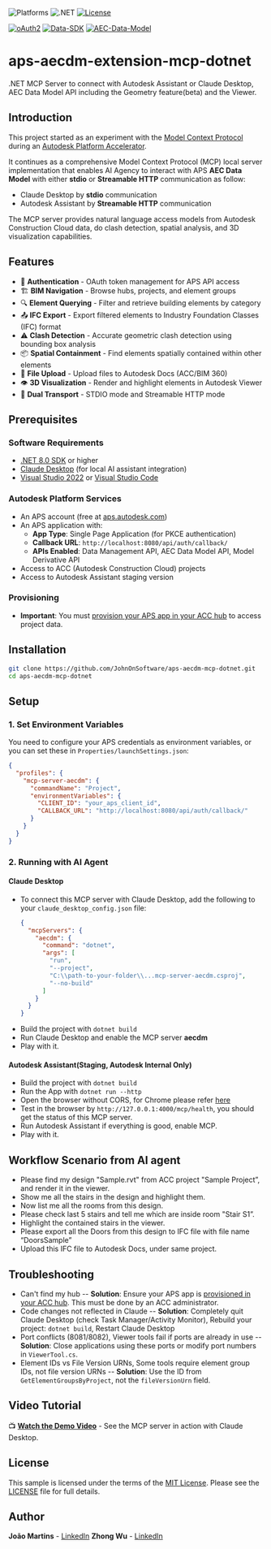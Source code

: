 ![Platforms](https://img.shields.io/badge/platform-Windows-lightgray.svg)
![.NET](https://img.shields.io/badge/.NET%20-8-blue.svg)
[![License](http://img.shields.io/:license-MIT-blue.svg)](http://opensource.org/licenses/MIT)

[![oAuth2](https://img.shields.io/badge/oAuth2-v1-green.svg)](http://developer.autodesk.com/)
[![Data-SDK](https://img.shields.io/badge/Data%20SDK-beta-green.svg)](http://developer.autodesk.com/)
[![AEC-Data-Model](https://img.shields.io/badge/AEC%20Data%20Model-v1-green.svg)](http://developer.autodesk.com/)


# aps-aecdm-extension-mcp-dotnet
.NET MCP Server to connect with Autodesk Assistant or Claude Desktop, AEC Data Model API including the Geometry feature(beta) and the Viewer.


## Introduction
This project started as an experiment with the [Model Context Protocol](https://modelcontextprotocol.io/introduction) during an [Autodesk Platform Accelerator](https://aps.autodesk.com/accelerator-program). 

It continues as a comprehensive Model Context Protocol (MCP) local server implementation that enables AI Agency to interact with APS **AEC Data Model** with either **stdio** or **Streamable HTTP** communication as follow:
- Claude Desktop by **stdio** communication
- Autodesk Assistant by **Streamable HTTP** communication

The MCP server provides natural language access models from Autodesk Construction Cloud data, do clash detection, spatial analysis, and 3D visualization capabilities.

## Features

- 🔐 **Authentication** - OAuth token management for APS API access
- 🏗️ **BIM Navigation** - Browse hubs, projects, and element groups
- 🔍 **Element Querying** - Filter and retrieve building elements by category
- 📤 **IFC Export** - Export filtered elements to Industry Foundation Classes (IFC) format
- ⚠️ **Clash Detection** - Accurate geometric clash detection using bounding box analysis
- 📦 **Spatial Containment** - Find elements spatially contained within other elements
- 📁 **File Upload** - Upload files to Autodesk Docs (ACC/BIM 360)
- 👁️ **3D Visualization** - Render and highlight elements in Autodesk Viewer
- 🔌 **Dual Transport** - STDIO mode and Streamable HTTP mode

## Prerequisites

### Software Requirements

- [.NET 8.0 SDK](https://dotnet.microsoft.com/download/dotnet/8.0) or higher
- [Claude Desktop](https://claude.ai/download) (for local AI assistant integration)
- [Visual Studio 2022](https://visualstudio.microsoft.com/) or [Visual Studio Code](https://code.visualstudio.com/) 

### Autodesk Platform Services

- An APS account (free at [aps.autodesk.com](https://aps.autodesk.com))
- An APS application with:
  - **App Type**: Single Page Application (for PKCE authentication)
  - **Callback URL**: `http://localhost:8080/api/auth/callback/`
  - **APIs Enabled**: Data Management API, AEC Data Model API, Model Derivative API
- Access to ACC (Autodesk Construction Cloud) projects
- Access to Autodesk Assistant staging version

### Provisioning

- **Important**: You must [provision your APS app in your ACC hub](https://get-started.aps.autodesk.com/#provision-access-in-other-products) to access project data.


## Installation

```bash
git clone https://github.com/JohnOnSoftware/aps-aecdm-mcp-dotnet.git
cd aps-aecdm-mcp-dotnet
```

## Setup

### 1. Set Environment Variables

You need to configure your APS credentials as environment variables, or you can set these in `Properties/launchSettings.json`:

```json
{
  "profiles": {
    "mcp-server-aecdm": {
      "commandName": "Project",
      "environmentVariables": {
        "CLIENT_ID": "your_aps_client_id",
        "CALLBACK_URL": "http://localhost:8080/api/auth/callback/"
      }
    }
  }
}
```

### 2. Running with AI Agent
#### Claude Desktop

- To connect this MCP server with Claude Desktop, add the following to your `claude_desktop_config.json` file:
  ```json
  {
    "mcpServers": {
      "aecdm": {
        "command": "dotnet",
        "args": [
          "run",
          "--project",
          "C:\\path-to-your-folder\\...mcp-server-aecdm.csproj",
          "--no-build"
        ]
      }
    }
  }
  ```
- Build the project with `dotnet build` 
- Run Claude Desktop and enable the MCP server **aecdm**
- Play with it.

####  Autodesk Assistant(Staging, Autodesk Internal Only)
- Build the project with `dotnet build`
- Run the App with `dotnet run --http` 
- Open the browser without CORS, for Chrome please refer [here](https://alfilatov.com/posts/run-chrome-without-cors/#google_vignette)
- Test in the browser by `http://127.0.0.1:4000/mcp/health`, you should get the status of this MCP server.
- Run Autodesk Assistant if everything is good, enable MCP.
- Play with it.


## Workflow Scenario from AI agent
- Please find my design "Sample.rvt" from ACC project "Sample Project”, and render it in the viewer.
- Show me all the stairs in the design and highlight them.
- Now list me all the rooms from this design.
- Please check last 5 stairs and tell me which are inside room "Stair S1”.
- Highlight the contained stairs in the viewer.
- Please export all the Doors from this design to IFC file with file name “DoorsSample”
- Upload this IFC file to Autodesk Docs, under same project. 

## Troubleshooting
- Can't find my hub -- **Solution**: Ensure your APS app is [provisioned in your ACC hub](https://get-started.aps.autodesk.com/#provision-access-in-other-products). This must be done by an ACC administrator.
- Code changes not reflected in Claude -- **Solution**: Completely quit Claude Desktop (check Task Manager/Activity Monitor), Rebuild your project: `dotnet build`, Restart Claude Desktop
- Port conflicts (8081/8082), Viewer tools fail if ports are already in use --**Solution**: Close applications using these ports or modify port numbers in `ViewerTool.cs`.
- Element IDs vs File Version URNs, Some tools require element group IDs, not file version URNs -- **Solution**: Use the ID from `GetElementGroupsByProject`, not the `fileVersionUrn` field.

## Video Tutorial

📺 **[Watch the Demo Video](https://youtu.be/GlCYJQfUFWU)** - See the MCP server in action with Claude Desktop.

## License

This sample is licensed under the terms of the [MIT License](LICENSE). Please see the [LICENSE](LICENSE) file for full details.

## Author

**João Martins** - [LinkedIn](https://linkedin.com/in/jpornelas)
**Zhong Wu** - [LinkedIn](https://linkedin.com/in/johnonsoftware)
